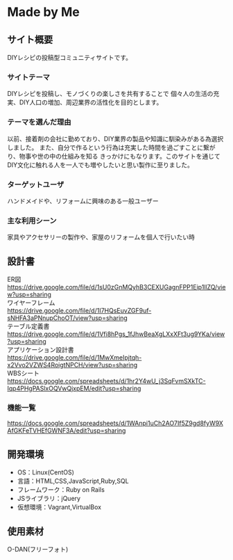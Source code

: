 # Made by Me

## サイト概要
DIYレシピの投稿型コミュニティサイトです。

### サイトテーマ
DIYレシピを投稿し、モノづくりの楽しさを共有することで
個々人の生活の充実、DIY人口の増加、周辺業界の活性化を目的とします。

### テーマを選んだ理由
以前、接着剤の会社に勤めており、DIY業界の製品や知識に馴染みがある為選択しました。
また、自分で作るという行為は充実した時間を過ごすことに繋がり、物事や世の中の仕組みを知る
きっかけにもなります。このサイトを通じてDIY文化に触れる人を一人でも増やしたいと思い製作に至りました。


### ターゲットユーザ
ハンドメイドや、リフォームに興味のある一般ユーザー

### 主な利用シーン
家具やアクセサリーの製作や、家屋のリフォームを個人で行いたい時

## 設計書
ER図<br>
https://drive.google.com/file/d/1sU0zGnMQyhB3CEXUGagnFPP1Eip1llZQ/view?usp=sharing<br>
ワイヤーフレーム<br>
https://drive.google.com/file/d/1I7HQsEuvZGF9uf-sNHFA3aPNnupChoOT/view?usp=sharing<br>
テーブル定義書<br>
https://drive.google.com/file/d/1Vfi8hPgs_1fJhwBeaXgLXxXFt3ug9YKa/view?usp=sharing<br>
アプリケーション設計書<br>
https://drive.google.com/file/d/1MwXmeIpjtqh-x2Vvo2VZWS4RoigtNPCH/view?usp=sharing<br>
WBSシート<br>
https://docs.google.com/spreadsheets/d/1hr2Y4wU_j3SqFvmSXkTC-Iqp4PHgPASlxOQVwQjxpEM/edit?usp=sharing<br>

### 機能一覧
https://docs.google.com/spreadsheets/d/1WAnpi1uCh2AO7If5Z9gd8fyW9XAfGKFeTVHEfGWNF3A/edit?usp=sharing

## 開発環境
- OS：Linux(CentOS)
- 言語：HTML,CSS,JavaScript,Ruby,SQL
- フレームワーク：Ruby on Rails
- JSライブラリ：jQuery
- 仮想環境：Vagrant,VirtualBox

## 使用素材
O-DAN(フリーフォト)